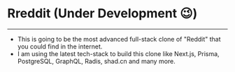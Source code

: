 # Rreddit (Under Development 😉)
---

* This is going to be the most advanced full-stack clone of "Reddit" that you could find in the internet.
* I am using the latest tech-stack to build this clone like Next.js, Prisma, PostgreSQL, GraphQL, Radis, shad.cn and many more.
